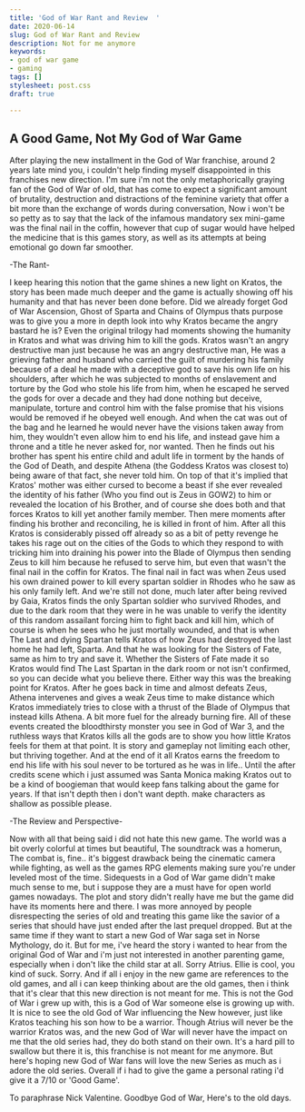 ```yaml
---
title: 'God of War Rant and Review  '
date: 2020-06-14
slug: God of War Rant and Review
description: Not for me anymore
keywords:
- god of war game
- gaming
tags: []
stylesheet: post.css
draft: true

---
```

## A Good Game, Not My God of War Game

After playing the new installment in the God of War franchise, around 2 years late mind you, i couldn't help finding myself disappointed in this franchises new direction. I'm sure i'm not the only metaphorically graying fan of the God of War of old, that has come to expect a significant amount of brutality, destruction and distractions of the feminine variety that offer a bit more than the exchange of words during conversation, Now i won't be so petty as to say that the lack of the infamous mandatory sex mini-game was the final nail in the coffin, however that cup of sugar would have helped the medicine that is this games story, as well as its attempts at being emotional go down far smoother.

\-The Rant-

I keep hearing this notion that the game shines a new light on Kratos, the story has been made much deeper and the game is actually showing off his humanity and that has never been done before. Did we already forget God of War Ascension, Ghost of Sparta and Chains of Olympus thats purpose was to give you a more in depth look into why Kratos became the angry bastard he is? Even the original trilogy had moments showing the humanity in Kratos and what was driving him to kill the gods. Kratos wasn't an angry destructive man just because he was an angry destructive man, He was a grieving father and husband who carried the guilt of murdering his family because of a deal he made with a deceptive god to save his own life on his shoulders, after which he was subjected to months of enslavement and torture by the God who stole his life from him, when he escaped he served the gods for over a decade and they had done nothing but deceive, manipulate, torture and control him with the false promise that his visions would be removed if he obeyed well enough. And when the cat was out of the bag and he learned he would never have the visions taken away from him, they wouldn't even allow him to end his life, and instead gave him a throne and a title he never asked for, nor wanted. Then he finds out his brother has spent his entire child and adult life in torment by the hands of the God of Death, and despite Athena (the Goddess Kratos was closest to) being aware of that fact, she never told him. On top of that it's implied that Kratos' mother was either cursed to become a beast if she ever revealed the identity of his father (Who you find out is Zeus in GOW2) to him or revealed the location of his Brother, and of course she does both and that forces Kratos to kill yet another family member. Then mere moments after finding his brother and reconciling, he is killed in front of him. After all this Kratos is considerably pissed off already so as a bit of petty revenge he takes his rage out on the cities of the Gods to which they respond to with tricking him into draining his power into the Blade of Olympus then sending Zeus to kill him because he refused to serve him, but even that wasn't the final nail in the coffin for Kratos. The final nail in fact was when Zeus used his own drained power to kill every spartan soldier in Rhodes who he saw as his only family left. And we're still not done, much later after being revived by Gaia, Kratos finds the only Spartan soldier who survived Rhodes, and due to the dark room that they were in he was unable to verify the identity of this random assailant forcing him to fight back and kill him, which of course is when he sees who he just mortally wounded, and that is when The Last and dying Spartan tells Kratos of how Zeus had destroyed the last home he had left, Sparta. And that he was looking for the Sisters of Fate, same as him to try and save it. Whether the Sisters of Fate made it so Kratos would find The Last Spartan in the dark room or not isn't confirmed, so you can decide what you believe there. Either way this was the breaking point for Kratos. After he goes back in time and almost defeats Zeus, Athena intervenes and gives a weak Zeus time to make distance which Kratos immediately tries to close with a thrust of the Blade of Olympus that instead kills Athena. A bit more fuel for the already burning fire. All of these events created the bloodthirsty monster you see in God of War 3, and the ruthless ways that Kratos kills all the gods are to show you how little Kratos feels for them at that point. It is story and gameplay not limiting each other, but thriving together. And at the end of it all Kratos earns the freedom to end his life with his soul never to be tortured as he was in life.. Until the after credits scene which i just assumed was Santa Monica making Kratos out to be a kind of boogieman that would keep fans talking about the game for years. If that isn't depth then i don't want depth. make characters as shallow as possible please.

\-The Review and Perspective-

Now with all that being said i did not hate this new game. The world was a bit overly colorful at times but beautiful, The soundtrack was a homerun, The combat is, fine.. it's biggest drawback being the cinematic camera while fighting, as well as the games RPG elements making sure you're under leveled most of the time. Sidequests in a God of War game didn't make much sense to me, but i suppose they are a must have for open world games nowadays. The plot and story didn't really have me but the game did have its moments here and there. I was more annoyed by people disrespecting the series of old and treating this game like the savior of a series that should have just ended after the last prequel dropped. But at the same time if they want to start a new God of War saga set in Norse Mythology, do it. But for me, i've heard the story i wanted to hear from the original God of War and i'm just not interested in another parenting game, especially when i don't like the child star at all. Sorry Atrius. Ellie is cool, you kind of suck. Sorry. And if all i enjoy in the new game are references to the old games, and all i can keep thinking about are the old games, then i think that it's clear that this new direction is not meant for me. This is not the God of War i grew up with, this is a God of War someone else is growing up with. It is nice to see the old God of War influencing the New however, just like Kratos teaching his son how to be a warrior. Though Atrius will never be the warrior Kratos was, and the new God of War will never have the impact on me that the old series had, they do both stand on their own. It's a hard pill to swallow but there it is, this franchise is not meant for me anymore. But here's hoping new God of War fans will love the new Series as much as i adore the old series. Overall if i had to give the game a personal rating i'd give it a 7/10 or 'Good Game'. 

To paraphrase Nick Valentine. Goodbye God of War, Here's to the old days.